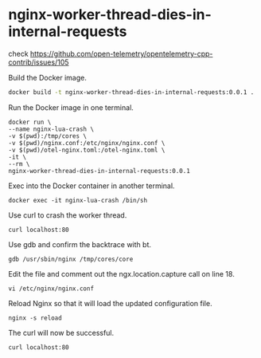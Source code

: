 # nginx-worker-thread-dies-in-internal-requests
check https://github.com/open-telemetry/opentelemetry-cpp-contrib/issues/105

Build the Docker image.
```bash
docker build -t nginx-worker-thread-dies-in-internal-requests:0.0.1 .
```

Run the Docker image in one terminal.
```
docker run \
--name nginx-lua-crash \
-v $(pwd):/tmp/cores \
-v $(pwd)/nginx.conf:/etc/nginx/nginx.conf \
-v $(pwd)/otel-nginx.toml:/otel-nginx.toml \
-it \
--rm \
nginx-worker-thread-dies-in-internal-requests:0.0.1
```
Exec into the Docker container in another terminal.
```
docker exec -it nginx-lua-crash /bin/sh
```
Use curl to crash the worker thread.
```
curl localhost:80
```
Use gdb and confirm the backtrace with bt.
```
gdb /usr/sbin/nginx /tmp/cores/core
```
Edit the file and comment out the ngx.location.capture call on line 18.
```
vi /etc/nginx/nginx.conf
```
Reload Nginx so that it will load the updated configuration file.
```
nginx -s reload
```
The curl will now be successful.
```
curl localhost:80
```